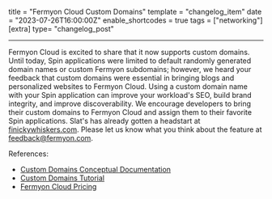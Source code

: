 title = "Fermyon Cloud Custom Domains"
template = "changelog_item"
date = "2023-07-26T16:00:00Z"
enable_shortcodes = true
tags = ["networking"]
[extra]
type= "changelog_post"

---

Fermyon Cloud is excited to share that it now supports custom domains. Until today, Spin applications were limited to default randomly generated domain names or custom Fermyon subdomains; however, we heard your feedback that custom domains were essential in bringing blogs and personalized websites to Fermyon Cloud. Using a custom domain name with your Spin application can improve your workload's SEO, build brand integrity, and improve discoverability. We encourage developers to bring their custom domains to Fermyon Cloud and assign them to their favorite Spin applications. Slat's has already gotten a headstart at [finickywhiskers.com](https://finickywhiskersdiary.com). Please let us know what you think about the feature at [feedback@fermyon.com](mailto:feedback@fermyon.com). 


<!-- break -->

References:

- [Custom Domains Conceptual Documentation](/cloud/custom-domain)
- [Custom Domains Tutorial](/cloud/custom-domains-tutorial)
- [Fermyon Cloud Pricing](https://www.fermyon.com/pricing)

